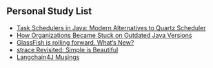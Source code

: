 ## Personal Study List
<!-- BLOG-POST-LIST:START -->
- [Task Schedulers in Java: Modern Alternatives to Quartz Scheduler](https://foojay.io/today/task-schedulers-in-java-modern-alternatives-to-quartz-scheduler/)
- [How Organizations Became Stuck on Outdated Java Versions](https://foojay.io/today/how-organizations-became-stuck-on-outdated-java-versions/)
- [GlassFish is rolling forward. What’s New?](https://foojay.io/today/glassfish-is-rolling-forward-whats-new/)
- [strace Revisited: Simple is Beautiful](https://foojay.io/today/strace-revisited-simple-is-beautiful/)
- [Langchain4J Musings](https://foojay.io/today/langchain4j-musings/)
<!-- BLOG-POST-LIST:END -->  
